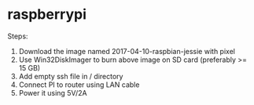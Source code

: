 # raspberrypi

Steps:
 1. Download the image named 2017-04-10-raspbian-jessie with pixel
 2. Use Win32DiskImager to burn above image on SD card (preferably >= 15 GB)
 3. Add empty ssh file in / directory
 4. Connect PI to router using LAN cable
 5. Power it using 5V/2A
